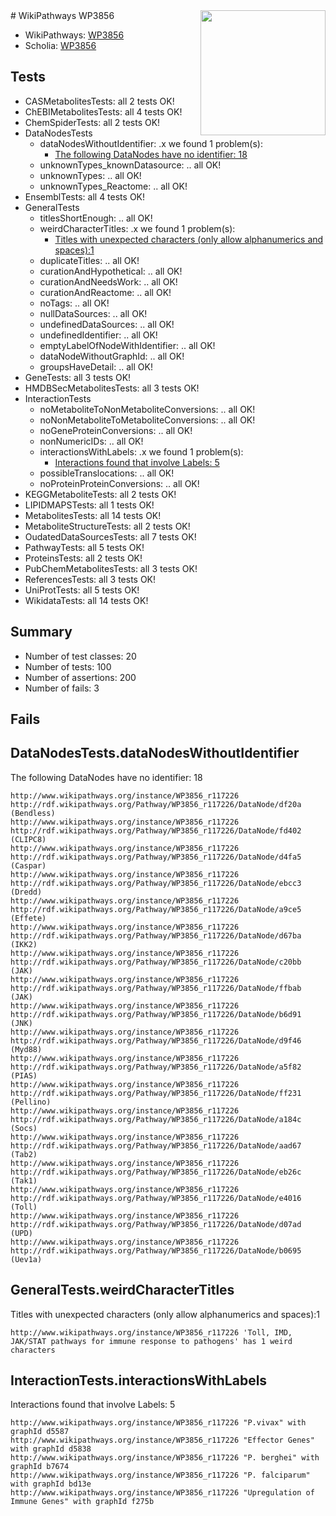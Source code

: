 <img style="float: right; width: 200px" src="https://upload.wikimedia.org/wikipedia/commons/thumb/8/83/Wplogo_with_text_500.png/640px-Wplogo_with_text_500.png" />
# WikiPathways WP3856

* WikiPathways: [WP3856](https://identifiers.org/wikipathways:WP3856)
* Scholia: [WP3856](https://scholia.toolforge.org/wikipathways/WP3856)
## Tests
* CASMetabolitesTests: all 2 tests OK!
* ChEBIMetabolitesTests: all 4 tests OK!
* ChemSpiderTests: all 2 tests OK!
* DataNodesTests
    * dataNodesWithoutIdentifier: .x we found 1 problem(s):
        * [The following DataNodes have no identifier: 18](#8792c498)
    * unknownTypes_knownDatasource: .. all OK!
    * unknownTypes: .. all OK!
    * unknownTypes_Reactome: .. all OK!
* EnsemblTests: all 4 tests OK!
* GeneralTests
    * titlesShortEnough: .. all OK!
    * weirdCharacterTitles: .x we found 1 problem(s):
        * [Titles with unexpected characters (only allow alphanumerics and spaces):1](#fda87b3f)
    * duplicateTitles: .. all OK!
    * curationAndHypothetical: .. all OK!
    * curationAndNeedsWork: .. all OK!
    * curationAndReactome: .. all OK!
    * noTags: .. all OK!
    * nullDataSources: .. all OK!
    * undefinedDataSources: .. all OK!
    * undefinedIdentifier: .. all OK!
    * emptyLabelOfNodeWithIdentifier: .. all OK!
    * dataNodeWithoutGraphId: .. all OK!
    * groupsHaveDetail: .. all OK!
* GeneTests: all 3 tests OK!
* HMDBSecMetabolitesTests: all 3 tests OK!
* InteractionTests
    * noMetaboliteToNonMetaboliteConversions: .. all OK!
    * noNonMetaboliteToMetaboliteConversions: .. all OK!
    * noGeneProteinConversions: .. all OK!
    * nonNumericIDs: .. all OK!
    * interactionsWithLabels: .x we found 1 problem(s):
        * [Interactions found that involve Labels: 5](#630d267c)
    * possibleTranslocations: .. all OK!
    * noProteinProteinConversions: .. all OK!
* KEGGMetaboliteTests: all 2 tests OK!
* LIPIDMAPSTests: all 1 tests OK!
* MetabolitesTests: all 14 tests OK!
* MetaboliteStructureTests: all 2 tests OK!
* OudatedDataSourcesTests: all 7 tests OK!
* PathwayTests: all 5 tests OK!
* ProteinsTests: all 2 tests OK!
* PubChemMetabolitesTests: all 3 tests OK!
* ReferencesTests: all 3 tests OK!
* UniProtTests: all 5 tests OK!
* WikidataTests: all 14 tests OK!


## Summary

* Number of test classes: 20
* Number of tests: 100
* Number of assertions: 200
* Number of fails: 3

## Fails

<a name="8792c498" />

## DataNodesTests.dataNodesWithoutIdentifier

The following DataNodes have no identifier: 18
```
http://www.wikipathways.org/instance/WP3856_r117226 http://rdf.wikipathways.org/Pathway/WP3856_r117226/DataNode/df20a (Bendless)
http://www.wikipathways.org/instance/WP3856_r117226 http://rdf.wikipathways.org/Pathway/WP3856_r117226/DataNode/fd402 (CLIPC8)
http://www.wikipathways.org/instance/WP3856_r117226 http://rdf.wikipathways.org/Pathway/WP3856_r117226/DataNode/d4fa5 (Caspar)
http://www.wikipathways.org/instance/WP3856_r117226 http://rdf.wikipathways.org/Pathway/WP3856_r117226/DataNode/ebcc3 (Dredd)
http://www.wikipathways.org/instance/WP3856_r117226 http://rdf.wikipathways.org/Pathway/WP3856_r117226/DataNode/a9ce5 (Effete)
http://www.wikipathways.org/instance/WP3856_r117226 http://rdf.wikipathways.org/Pathway/WP3856_r117226/DataNode/d67ba (IKK2)
http://www.wikipathways.org/instance/WP3856_r117226 http://rdf.wikipathways.org/Pathway/WP3856_r117226/DataNode/c20bb (JAK)
http://www.wikipathways.org/instance/WP3856_r117226 http://rdf.wikipathways.org/Pathway/WP3856_r117226/DataNode/ffbab (JAK)
http://www.wikipathways.org/instance/WP3856_r117226 http://rdf.wikipathways.org/Pathway/WP3856_r117226/DataNode/b6d91 (JNK)
http://www.wikipathways.org/instance/WP3856_r117226 http://rdf.wikipathways.org/Pathway/WP3856_r117226/DataNode/d9f46 (Myd88)
http://www.wikipathways.org/instance/WP3856_r117226 http://rdf.wikipathways.org/Pathway/WP3856_r117226/DataNode/a5f82 (PIAS)
http://www.wikipathways.org/instance/WP3856_r117226 http://rdf.wikipathways.org/Pathway/WP3856_r117226/DataNode/ff231 (Pellino)
http://www.wikipathways.org/instance/WP3856_r117226 http://rdf.wikipathways.org/Pathway/WP3856_r117226/DataNode/a184c (Socs)
http://www.wikipathways.org/instance/WP3856_r117226 http://rdf.wikipathways.org/Pathway/WP3856_r117226/DataNode/aad67 (Tab2)
http://www.wikipathways.org/instance/WP3856_r117226 http://rdf.wikipathways.org/Pathway/WP3856_r117226/DataNode/eb26c (Tak1)
http://www.wikipathways.org/instance/WP3856_r117226 http://rdf.wikipathways.org/Pathway/WP3856_r117226/DataNode/e4016 (Toll)
http://www.wikipathways.org/instance/WP3856_r117226 http://rdf.wikipathways.org/Pathway/WP3856_r117226/DataNode/d07ad (UPD)
http://www.wikipathways.org/instance/WP3856_r117226 http://rdf.wikipathways.org/Pathway/WP3856_r117226/DataNode/b0695 (Uev1a)
```

<a name="fda87b3f" />

## GeneralTests.weirdCharacterTitles

Titles with unexpected characters (only allow alphanumerics and spaces):1
```
http://www.wikipathways.org/instance/WP3856_r117226 'Toll, IMD, JAK/STAT pathways for immune response to pathogens' has 1 weird characters
```

<a name="630d267c" />

## InteractionTests.interactionsWithLabels

Interactions found that involve Labels: 5
```
http://www.wikipathways.org/instance/WP3856_r117226 "P.vivax" with graphId d5587
http://www.wikipathways.org/instance/WP3856_r117226 "Effector Genes" with graphId d5838
http://www.wikipathways.org/instance/WP3856_r117226 "P. berghei" with graphId b7674
http://www.wikipathways.org/instance/WP3856_r117226 "P. falciparum" with graphId bd13e
http://www.wikipathways.org/instance/WP3856_r117226 "Upregulation of Immune Genes" with graphId f275b
```

